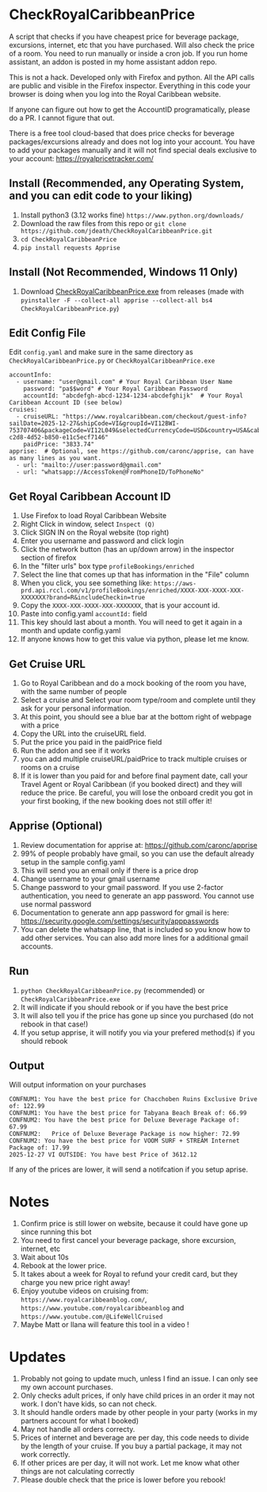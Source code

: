 # CheckRoyalCaribbeanPrice
A script that checks if you have cheapest price for beverage package, excursions, internet, etc that you have purchased. Will also check the price of a room. You need to run manually or inside a cron job. If you run home assistant, an addon is posted in my home assistant addon repo.

This is not a hack. Developed only with Firefox and python. All the API calls are public and visible in the Firefox inspector. Everything in this code your browser is doing when you log into the Royal Caribbean website.

If anyone can figure out how to get the AccountID programatically, please do a PR. I cannot figure that out.

There is a free tool cloud-based that does price checks for beverage packages/excursions already and does not log into your account. You have to add your packages manually and it will not find special deals exclusive to your account: https://royalpricetracker.com/  

## Install (Recommended, any Operating System, and you can edit code to your liking)
1. Install python3 (3.12 works fine) `https://www.python.org/downloads/`
1. Download the raw files from this repo or `git clone https://github.com/jdeath/CheckRoyalCaribbeanPrice.git`
1. `cd CheckRoyalCaribbeanPrice`
1. `pip install requests Apprise`

## Install (Not Recommended, Windows 11 Only)
1. Download [CheckRoyalCaribbeanPrice.exe](https://github.com/jdeath/CheckRoyalCaribbeanPrice/releases/download/0.1/CheckRoyalCaribbeanPrice.exe) from releases (made with `pyinstaller -F --collect-all apprise --collect-all bs4 CheckRoyalCaribbeanPrice.py`)

## Edit Config File
Edit `config.yaml` and make sure in the same directory as `CheckRoyalCaribbeanPrice.py` or `CheckRoyalCaribbeanPrice.exe`
```
accountInfo:
  - username: "user@gmail.com" # Your Royal Caribbean User Name
    password: "pa$$word" # Your Royal Caribbean Password
    accountId: "abcdefgh-abcd-1234-1234-abcdefghijk"  # Your Royal Caribbean Account ID (see below)
cruises:
  - cruiseURL: "https://www.royalcaribbean.com/checkout/guest-info?sailDate=2025-12-27&shipCode=VI&groupId=VI12BWI-753707406&packageCode=VI12L049&selectedCurrencyCode=USD&country=USA&cabinClassType=OUTSIDE&roomIndex=0&r0a=2&r0c=0&r0b=n&r0r=n&r0s=n&r0q=n&r0t=n&r0d=OUTSIDE&r0D=y&rgVisited=true&r0C=y&r0e=N&r0f=4N&r0g=BESTRATE&r0h=n&r0j=2138&r0w=2&r0B=BD&r0x=AF&r0y=6aa01639-c2d8-4d52-b850-e11c5ecf7146"
    paidPrice: "3833.74"   
apprise:  # Optional, see https://github.com/caronc/apprise, can have as many lines as you want.
  - url: "mailto://user:password@gmail.com"
  - url: "whatsapp://AccessToken@FromPhoneID/ToPhoneNo"
```

## Get Royal Caribbean Account ID
1. Use Firefox to load Royal Caribbean Website
1. Right Click in window, select `Inspect (Q)`
1. Click SIGN IN on the Royal website (top right)
1. Enter you username and password and click login
1. Click the network button (has an up/down arrow) in the inspector section of firefox
1. In the "filter urls" box type `profileBookings/enriched`
1. Select the line that comes up that has information in the "File" column
1. When you click, you see something like: `https://aws-prd.api.rccl.com/v1/profileBookings/enriched/XXXX-XXX-XXXX-XXX-XXXXXXX?brand=R&includeCheckin=true`
1. Copy the `XXXX-XXX-XXXX-XXX-XXXXXXX`, that is your account id.
1. Paste into config.yaml `accountId:` field
1. This key should last about a month. You will need to get it again in a month and update config.yaml
1. If anyone knows how to get this value via python, please let me know.

## Get Cruise URL
1. Go to Royal Caribbean and do a mock booking of the room you have, with the same number of people
1. Select a cruise and Select your room type/room and complete until they ask for your personal information.
1. At this point, you should see a blue bar at the bottom right of webpage with a price
1. Copy the URL into the cruiseURL field. 
1. Put the price you paid in the paidPrice field
1. Run the addon and see if it works
1. you can add multiple cruiseURL/paidPrice to track multiple cruises or rooms on a cruise
1. If it is lower than you paid for and before final payment date, call your Travel Agent or Royal Caribbean (if you booked direct) and they will reduce the price. Be careful, you will lose the onboard credit you got in your first booking, if the new booking does not still offer it!

## Apprise (Optional)
1. Review documentation for apprise at: https://github.com/caronc/apprise
1. 99% of people probably have gmail, so you can use the default already setup in the sample config.yaml
1. This will send you an email only if there is a price drop
1. Change username to your gmail username
1. Change password to your gmail password. If you use 2-factor authentication, you need to generate an app password. You cannot use use normal password
1. Documentation to generate ann app password for gmail is here: https://security.google.com/settings/security/apppasswords
1. You can delete the whatsapp line, that is included so you know how to add other services. You can also add more lines for a additional gmail accounts.

## Run
1. `python CheckRoyalCaribbeanPrice.py` (recommended) or `CheckRoyalCaribbeanPrice.exe`
1. It will indicate if you should rebook or if you have the best price
1. It will also tell you if the price has gone up since you purchased (do not rebook in that case!)
1. If you setup apprise, it will notify you via your prefered method(s) if you should rebook

## Output
Will output information on your purchases
```
CONFNUM1: You have the best price for Chacchoben Ruins Exclusive Drive of: 122.99
CONFNUM1: You have the best price for Tabyana Beach Break of: 66.99
CONFNUM2: You have the best price for Deluxe Beverage Package of: 67.99
CONFNUM2: 	Price of Deluxe Beverage Package is now higher: 72.99
CONFNUM2: You have the best price for VOOM SURF + STREAM Internet Package of: 17.99
2025-12-27 VI OUTSIDE: You have best Price of 3612.12 
```
If any of the prices are lower, it will send a notifcation if you setup aprise.

# Notes
1. Confirm price is still lower on website, because it could have gone up since running this bot
1. You need to first cancel your beverage package, shore excursion, internet, etc
1. Wait about 10s
1. Rebook at the lower price.
1. It takes about a week for Royal to refund your credit card, but they charge you new price right away!
1. Enjoy youtube videos on cruising from: `https://www.royalcaribbeanblog.com/`, `https://www.youtube.com/royalcaribbeanblog` and `https://www.youtube.com/@LifeWellCruised`
1. Maybe Matt or Ilana will feature this tool in a video !

# Updates
1. Probably not going to update much, unless I find an issue. I can only see my own account purchases.
1. Only checks adult prices, if only have child prices in an order it may not work. I don't have kids, so can not check.
1. It should handle orders made by other people in your party (works in my partners account for what I booked)
1. May not handle all orders correcty.
1. Prices of internet and beverage are per day, this code needs to divide by the length of your cruise. If you buy a partial package, it may not work correctly.
1. If other prices are per day, it will not work. Let me know what other things are not calculating correctly
1. Please double check that the price is lower before you rebook!
